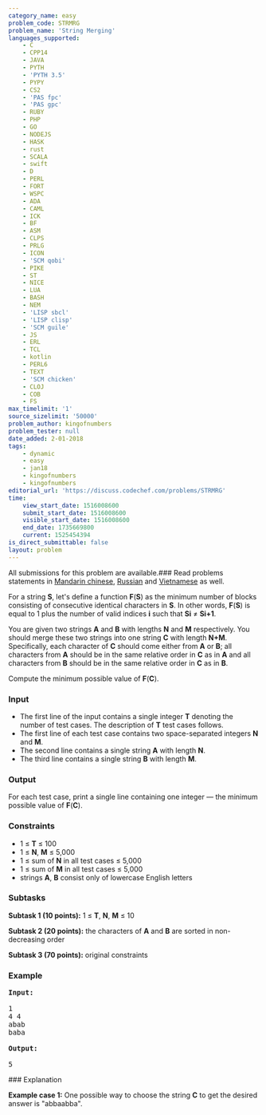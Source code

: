 ```yaml
---
category_name: easy
problem_code: STRMRG
problem_name: 'String Merging'
languages_supported:
    - C
    - CPP14
    - JAVA
    - PYTH
    - 'PYTH 3.5'
    - PYPY
    - CS2
    - 'PAS fpc'
    - 'PAS gpc'
    - RUBY
    - PHP
    - GO
    - NODEJS
    - HASK
    - rust
    - SCALA
    - swift
    - D
    - PERL
    - FORT
    - WSPC
    - ADA
    - CAML
    - ICK
    - BF
    - ASM
    - CLPS
    - PRLG
    - ICON
    - 'SCM qobi'
    - PIKE
    - ST
    - NICE
    - LUA
    - BASH
    - NEM
    - 'LISP sbcl'
    - 'LISP clisp'
    - 'SCM guile'
    - JS
    - ERL
    - TCL
    - kotlin
    - PERL6
    - TEXT
    - 'SCM chicken'
    - CLOJ
    - COB
    - FS
max_timelimit: '1'
source_sizelimit: '50000'
problem_author: kingofnumbers
problem_tester: null
date_added: 2-01-2018
tags:
    - dynamic
    - easy
    - jan18
    - kingofnumbers
    - kingofnumbers
editorial_url: 'https://discuss.codechef.com/problems/STRMRG'
time:
    view_start_date: 1516008600
    submit_start_date: 1516008600
    visible_start_date: 1516008600
    end_date: 1735669800
    current: 1525454394
is_direct_submittable: false
layout: problem
---
```

All submissions for this problem are available.### Read problems statements in [Mandarin chinese](http://www.codechef.com/download/translated/JAN18/mandarin/STRMRG.pdf), [Russian](http://www.codechef.com/download/translated/JAN18/russian/STRMRG.pdf) and [Vietnamese](http://www.codechef.com/download/translated/JAN18/vietnamese/STRMRG.pdf) as well.

For a string **S**, let's define a function **F**(**S**) as the minimum number of blocks consisting of consecutive identical characters in **S**. In other words, **F**(**S**) is equal to 1 plus the number of valid indices **i** such that **Si** ≠ **Si+1**.

You are given two strings **A** and **B** with lengths **N** and **M** respectively. You should merge these two strings into one string **C** with length **N+M**. Specifically, each character of **C** should come either from **A** or **B**; all characters from **A** should be in the same relative order in **C** as in **A** and all characters from **B** should be in the same relative order in **C** as in **B**.

Compute the minimum possible value of **F**(**C**).

### Input

- The first line of the input contains a single integer **T** denoting the number of test cases. The description of **T** test cases follows.
- The first line of each test case contains two space-separated integers **N** and **M**.
- The second line contains a single string **A** with length **N**.
- The third line contains a single string **B** with length **M**.

### Output

For each test case, print a single line containing one integer — the minimum possible value of **F**(**C**).

### Constraints

- 1 ≤ **T** ≤ 100
- 1 ≤ **N**, **M** ≤ 5,000
- 1 ≤ sum of **N** in all test cases ≤ 5,000
- 1 ≤ sum of **M** in all test cases ≤ 5,000
- strings **A**, **B** consist only of lowercase English letters

### Subtasks

**Subtask 1 (10 points):** 1 ≤ **T**, **N**, **M** ≤ 10

**Subtask 2 (20 points):** the characters of **A** and **B** are sorted in non-decreasing order

**Subtask 3 (70 points):** original constraints

### Example

<pre><b>Input:</b>

1
4 4
abab
baba

<b>Output:</b>

5
</pre>### Explanation

**Example case 1:** One possible way to choose the string **C** to get the desired answer is "abbaabba".
